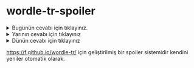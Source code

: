 # wordle-tr-spoiler

<details>
  <summary>Bugünün cevabı için tıklayınız.</summary>
  <br>
    <b> duhul </b>
</details>

<details>
  <summary>Yarının cevabı için tıklayınız</summary>
  <br>
   <b> düğüm </b>
</details>

<details>
  <summary>Dünün cevabı için tıklayınız </summary>
  <br>
  <b> barış </b>
</details>

https://f.github.io/wordle-tr/ için geliştirilmiş bir spoiler sistemidir kendini yeniler otomatik olarak.

